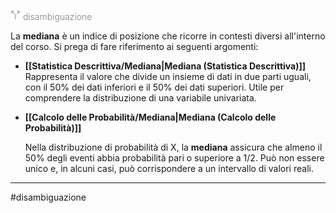 <svg xmlns="http://www.w3.org/2000/svg" width="16" height="16" viewBox="0 0 24 24" fill="none" stroke="gray" stroke-width="1.5" stroke-linecap="round" stroke-linejoin="round" class="lucide lucide-split"><path d="M16 3h5v5"/><path d="M8 3H3v5"/><path d="M12 22v-8.3a4 4 0 0 0-1.172-2.872L3 3"/><path d="m15 9 6-6"/></svg> <span style="color:gray; font-weight:300;">disambiguazione</span>

La **mediana** è un indice di posizione che ricorre in contesti diversi all'interno del corso.
Si prega di fare riferimento ai seguenti argomenti:

- **[[Statistica Descrittiva/Mediana|Mediana (Statistica Descrittiva)]]**
       Rappresenta il valore che divide un insieme di dati in due parti uguali, con il 50% dei dati inferiori e il 50% dei dati superiori. Utile per comprendere la distribuzione di una variabile univariata.
    
- **[[Calcolo delle Probabilità/Mediana|Mediana (Calcolo delle Probabilità)]]**
    
    Nella distribuzione di probabilità di X, la **mediana** assicura che almeno il 50% degli eventi abbia probabilità pari o superiore a 1/2. Può non essere unico e, in alcuni casi, può corrispondere a un intervallo di valori reali.

***
#disambiguazione 
